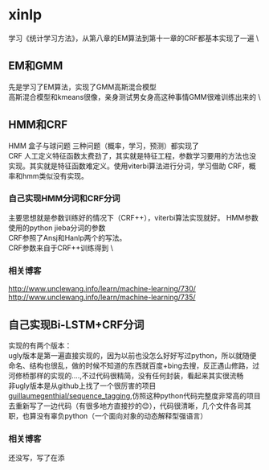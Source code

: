 # xinlp
学习《统计学习方法》，从第八章的EM算法到第十一章的CRF都基本实现了一遍 \
## EM和GMM
先是学习了EM算法，实现了GMM高斯混合模型 \
高斯混合模型和kmeans很像，亲身测试男女身高这种事情GMM很难训练出来的 \

## HMM和CRF
HMM 盒子与球问题 三种问题（概率，学习，预测）都实现了 \
CRF 人工定义特征函数太费劲了，其实就是特征工程，参数学习要用的方法也没实现。其实就是特征函数难定义。使用viterbi算法进行分词，学习借助
CRF，概率和hmm类似没有实现。
### 自己实现HMM分词和CRF分词
主要思想就是参数训练好的情况下（CRF++），viterbi算法实现就好。
HMM参数使用的python jieba分词的参数 \
CRF参照了Ansj和Hanlp两个的写法。 \
CRF参数来自于CRF++训练得到 \
### 相关博客
http://www.unclewang.info/learn/machine-learning/730/ \
http://www.unclewang.info/learn/machine-learning/735/ 

## 自己实现Bi-LSTM+CRF分词
实现的有两个版本： \
ugly版本是第一遍直接实现的，因为以前也没怎么好好写过python，所以就随便命名、结构也很乱，做的时候不知道的东西就百度+bing去搜，反正遇山修路，过河修桥那样的实现的....,不过代码很精简，没有任何封装，看起来其实很流畅 \
非ugly版本是从github上找了一个很厉害的项目[guillaumegenthial/sequence_tagging](https://github.com/guillaumegenthial/sequence_tagging),仿照这种python代码完整度非常高的项目去重新写了一边代码（有很多地方直接抄的😊），代码很清晰，几个文件各司其职，也算没有辜负python（一个面向对象的动态解释型强语言）

### 相关博客
还没写，写了在添
